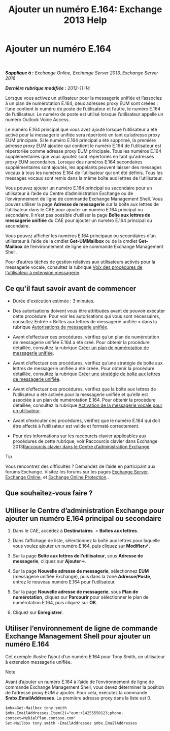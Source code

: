 ﻿---
title: 'Ajouter un numéro E.164: Exchange 2013 Help'
TOCTitle: Ajouter un numéro E.164
ms:assetid: fab86207-be03-40ef-9fea-045a50f3d122
ms:mtpsurl: https://technet.microsoft.com/fr-fr/library/JJ662762(v=EXCHG.150)
ms:contentKeyID: 50555517
ms.date: 05/23/2018
mtps_version: v=EXCHG.150
ms.translationtype: MT
---

# Ajouter un numéro E.164

 

_**Sapplique à :** Exchange Online, Exchange Server 2013, Exchange Server 2016_

_**Dernière rubrique modifiée :** 2012-11-14_

Lorsque vous activez un utilisateur pour la messagerie unifiée et l’associez à un plan de numérotation E.164, deux adresses proxy EUM sont créées : l’une contient le numéro de poste de l’utilisateur et l’autre, le numéro E.164 de l’utilisateur. Le numéro de poste est utilisé lorsque l’utilisateur appelle un numéro Outlook Voice Access.

Le numéro E.164 principal que vous avez ajouté lorsque l’utilisateur a été activé pour la messagerie unifiée sera répertorié en tant qu’adresse proxy EUM principale. Si le numéro E.164 principal a été supprimé, la première adresse proxy EUM ajoutée qui contient le numéro E.164 de l’utilisateur est répertoriée comme adresse proxy EUM principale. Tous les numéros E.164 supplémentaires que vous ajoutez sont répertoriés en tant qu’adresses proxy EUM secondaires. Lorsque des numéros E.164 secondaires supplémentaires sont ajoutés, les appelants peuvent laisser des messages vocaux à tous les numéros E.164 de l’utilisateur qui ont été définis. Tous les messages vocaux sont remis dans la même boîte aux lettres de l’utilisateur.

Vous pouvez ajouter un numéro E.164 principal ou secondaire pour un utilisateur à l’aide du Centre d’administration Exchange ou de l’environnement de ligne de commande Exchange Management Shell. Vous pouvez utiliser la page **Adresse de messagerie** sur la boîte aux lettres de l’utilisateur dans le CAE pour ajouter un numéro E.164 principal ou secondaire. Il n’est pas possible d’utiliser la page **Boîte aux lettres de messagerie unifiée** du CAE pour ajouter un numéro E.164 principal ou secondaire.

Vous pouvez afficher les numéros E.164 principaux ou secondaires d’un utilisateur à l’aide de la cmdlet **Get-UMMailbox** ou de la cmdlet **Get-Mailbox** de l’environnement de ligne de commande Exchange Management Shell.

Pour d’autres tâches de gestion relatives aux utilisateurs activés pour la messagerie vocale, consultez la rubrique [Voix des procédures de l'utilisateur à extension messagerie](https://docs.microsoft.com/fr-fr/exchange/voice-mail-unified-messaging/set-up-voice-mail/voice-mail-enabled-user-procedures).

## Ce qu'il faut savoir avant de commencer

  - Durée d'exécution estimée : 3 minutes.

  - Des autorisations doivent vous être attribuées avant de pouvoir exécuter cette procédure. Pour voir les autorisations qui vous sont nécessaires, consultez Entrée « Boîtes aux lettres de messagerie unifiée » dans la rubrique [Autorisations de messagerie unifiée](unified-messaging-permissions-exchange-2013-help.md).

  - Avant d’effectuer ces procédures, vérifiez qu’un plan de numérotation de messagerie unifiée E.164 a été créé. Pour obtenir la procédure détaillée, consultez la rubrique [Créer un plan de numérotation de messagerie unifiée](https://docs.microsoft.com/fr-fr/exchange/voice-mail-unified-messaging/connect-voice-mail-system/create-um-dial-plan).

  - Avant d’effectuer ces procédures, vérifiez qu’une stratégie de boîte aux lettres de messagerie unifiée a été créée. Pour obtenir la procédure détaillée, consultez la rubrique [Créer une stratégie de boîte aux lettres de messagerie unifiée](create-a-um-mailbox-policy-exchange-2013-help.md).

  - Avant d’effectuer ces procédures, vérifiez que la boîte aux lettres de l’utilisateur a été activée pour la messagerie unifiée et qu’elle est associée à un plan de numérotation E.164. Pour obtenir la procédure détaillée, consultez la rubrique [Activation de la messagerie vocale pour un utilisateur](https://docs.microsoft.com/fr-fr/exchange/voice-mail-unified-messaging/set-up-voice-mail/enable-a-user-for-voice-mail).

  - Avant d’exécuter ces procédures, vérifiez que le numéro E.164 qui doit être affecté à l’utilisateur est valide et formaté correctement.

  - Pour des informations sur les raccourcis clavier applicables aux procédures de cette rubrique, voir Raccourcis clavier dans Exchange 2013[Raccourcis clavier dans le Centre d’administration Exchange](keyboard-shortcuts-in-the-exchange-admin-center-exchange-online-protection-help.md).

> [!TIP]
> Vous rencontrez des difficultés ? Demandez de l’aide en participant aux forums Exchange. Visitez les forums sur les pages <a href="https://go.microsoft.com/fwlink/p/?linkid=60612">Exchange Server</a>, <a href="https://go.microsoft.com/fwlink/p/?linkid=267542">Exchange Online</a>, et <a href="https://go.microsoft.com/fwlink/p/?linkid=285351">Exchange Online Protection</a>..


## Que souhaitez-vous faire ?

## Utiliser le Centre d’administration Exchange pour ajouter un numéro E.164 principal ou secondaire

1.  Dans le CAE, accédez à **Destinataires**  \> **Boîtes aux lettres**.

2.  Dans l’affichage de liste, sélectionnez la boîte aux lettres pour laquelle vous voulez ajouter un numéro E.164, puis cliquez sur **Modifier**![Icône Modifier](images/Bb124582.6f53ccb2-1f13-4c02-bea0-30690e6ea71d(EXCHG.150).gif "Icône Modifier").

3.  Sur la page **Boîte aux lettres de l’utilisateur**, sous **Adresse de messagerie**, cliquez sur **Ajouter**![Icône Ajouter](images/JJ218640.c1e75329-d6d7-4073-a27d-498590bbb558(EXCHG.150).gif "Icône Ajouter").

4.  Sur la page **Nouvelle adresse de messagerie**, sélectionnez **EUM** (messagerie unifiée Exchange), puis dans la zone **Adresse/Poste**, entrez le nouveau numéro E.164 pour l’utilisateur.

5.  Sur la page **Nouvelle adresse de messagerie**, sous **Plan de numérotation**, cliquez sur **Parcourir** pour sélectionner le plan de numérotation E.164, puis cliquez sur **OK**.

6.  Cliquez sur **Enregistrer**.

## Utiliser l’environnement de ligne de commande Exchange Management Shell pour ajouter un numéro E.164

Cet exemple illustre l’ajout d’un numéro E.164 pour Tony Smith, un utilisateur à extension messagerie unifiée.

> [!NOTE]
> Avant d’ajouter un numéro E.164 à l’aide de l’environnement de ligne de commande Exchange Management Shell, vous devez déterminer la position de l’adresse proxy EUM à ajouter. Pour cela, exécutez la commande <strong>$mbx.EmailAddresses</strong>. La première adresse proxy dans la liste est 0.


    $mbx=Get-Mailbox tony.smith
    $mbx.EmailAddresses.Item(2)="eum:+14255550123;phone-context=MyDialPlan.contoso.com"
    Set-Mailbox tony.smith -EmailAddresses $mbx.EmailAddresses

